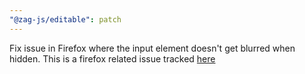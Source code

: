 ```yaml
---
"@zag-js/editable": patch
---
```


Fix issue in Firefox where the input element doesn't get blurred when hidden. This is a firefox related issue tracked
[here](https://bugzilla.mozilla.org/show_bug.cgi?id=559561)

